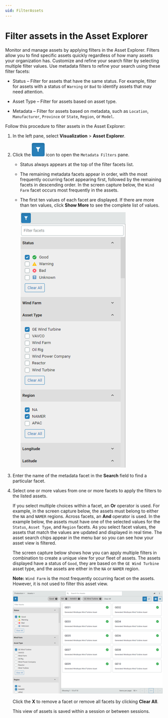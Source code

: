 ```yaml
---
uid: FilterAssets
---
```


# Filter assets in the Asset Explorer

Monitor and manage assets by applying filters in the Asset Explorer. Filters allow you to find specific assets quickly regardless of how many assets your organization has. Customize and refine your search filter by selecting multiple filter values. Use metadata filters to refine your search using these filter facets:

- Status &ndash; Filter for assets that have the same status. For example, filter for assets with a status of `Warning` or `Bad` to identify assets that may need attention.

- Asset Type &ndash; Filter for assets based on asset type.

- Metadata &ndash; Filter for assets based on metadata, such as `Location`, `Manufacturer`, `Province` or `State`, `Region`, or `Model`.
 
Follow this procedure to filter assets in the Asset Explorer:

1. In the left pane, select **Visualization** > **Asset Explorer**. 

1. Click the ![Metdata filter icon](images/metadata-filter-icon.png) icon to open the `Metadata Filters` pane.

   - Status always appears at the top of the filter facets list. 

   - The remaining metadata facets appear in order, with the most frequently occurring facet appearing first, followed by the remaining facets in descending order. In the screen capture below, the `Wind Farm` facet occurs most frequently in the assets. 

     <!--WRITER'S NOTE: This might change so that Asset Type always follows Status. If so, the screen captures below will also have to be updated. -->

   - The first ten values of each facet are displayed. If there are more than ten values, click **Show More** to see the complete list of values. 

     ![Facet List](images/facet-list.png)
   
1. Enter the name of the metadata facet in the **Search** field to find a particular facet.

1. Select one or more values from one or more facets to apply the filters to the listed assets.

   If you select multiple choices within a facet, an **Or** operator is used. For example, in the screen capture below, the assets must belong to either the `NA` and `NAMER` regions. Across facets, an **And** operator is used. In the example below, the assets must have one of the selected values for the `Status`, `Asset Type`, and `Region` facets. As you select facet values, the assets that match the values are updated and displayed in real time. The asset search chips appear in the menu bar so you can see how your asset view is filtered. 

   The screen capture below shows how you can apply multiple filters in combination to create a unique view for your fleet of assets. The assets displayed have a status of `Good`, they are based on the `GE Wind Turbine` asset type, and the assets are either in the `NA` or `NAMER` region. 

   **Note:** `Wind Farm` is the most frequently occurring facet on the assets. However, it is not used to filter this asset view.
   
   ![Metadata filters](images/metadata-filters.png)
   
   Click the **X** to remove a facet or remove all facets by clicking **Clear All**. 
   
   This view of assets is saved within a session or between sessions. 
